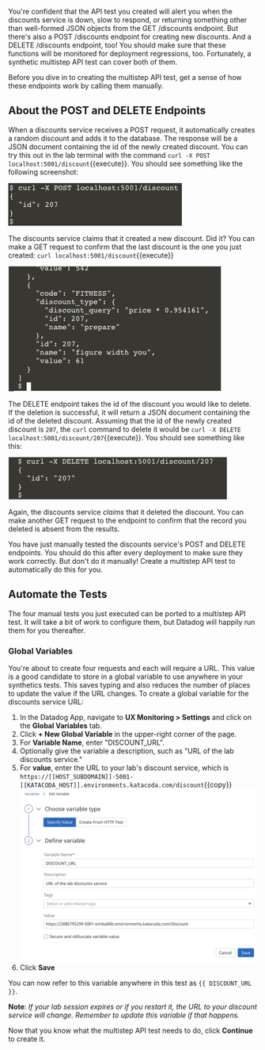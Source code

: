 You're confident that the API test you created will alert you when the discounts service is down, slow to respond, or returning something other than well-formed JSON objects from the GET /discounts endpoint. But there's also a POST /discounts endpoint for creating new discounts. And a DELETE /discounts endpoint, too! You should make sure that these functions will be monitored for deployment regressions, too. Fortunately, a synthetic multistep API test can cover both of them.

Before you dive in to creating the multistep API test, get a sense of how these endpoints work by calling them manually.

## About the POST and DELETE Endpoints
When a discounts service receives a POST request, it automatically creates a random discount and adds it to the database. The response will be a JSON document containing the id of the newly created discount. You can try this out in the lab terminal with the command `curl -X POST localhost:5001/discount`{{execute}}. You should see something like the following screenshot:

![Screenshot of the discount endpoint's response to a POST request](./assets/curl_discount_post.png)

The discounts service claims that it created a new discount. Did it? You can make a GET request to confirm that the last discount is the one you just created: `curl localhost:5001/discount`{{execute}}

![Screenshot of the last discount returned from a GET request](./assets/get_discount_see_new.png)

The DELETE endpoint takes the id of the discount you would like to delete. If the deletion is successful, it will return a JSON document containing the id of the deleted discount. Assuming that the id of the newly created discount is `207`, the `curl` command to delete it would be `curl -X DELETE localhost:5001/discount/207`{{execute}}. You should see something like this:

![Screenshot of the discount endpoint's response to a DELETE request](./assets/curl_delete_post.png)

Again, the discounts service *claims* that it deleted the discount. You can make another GET request to the endpoint to confirm that the record you deleted is absent from the results.

You have just manually tested the discounts service's POST and DELETE endpoints. You should do this after every deployment to make sure they work correctly. But don't do it manually! Create a multistep API test to automatically do this for you.

## Automate the Tests
The four manual tests you just executed can be ported to a multistep API test. It will take a bit of work to configure them, but Datadog will happily run them for you thereafter.

### Global Variables
You're about to create four requests and each will require a URL. This value is a good candidate to store in a global variable to use anywhere in your synthetics tests. This saves typing and also reduces the number of places to update the value if the URL changes. To create a global variable for the discounts service URL:

1. In the Datadog App, navigate to **UX Monitoring > Settings** and click on the **Global Variables** tab.
1. Click **+ New Global Variable** in the upper-right corner of the page.
1. For **Variable Name**, enter "DISCOUNT_URL".
1. Optionally give the variable a description, such as "URL of the lab discounts service."
1. For **value**, enter the URL to your lab's discount service, which is `https://[[HOST_SUBDOMAIN]]-5001-[[KATACODA_HOST]].environments.katacoda.com/discount`{{copy}}
![Screenshot of creating a DISCOUNT_URL global variable](./assets/create_global_variable.png) 
1. Click **Save**

You can now refer to this variable anywhere in this test as `{{ DISCOUNT_URL }}`.

**Note**: *If your lab session expires or if you restart it, the URL to your discount service will change. Remember to update this variable if that happens.*

Now that you know what the multistep API test needs to do, click **Continue** to create it.

